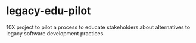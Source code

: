 # legacy-edu-pilot
10X project to pilot a process to educate stakeholders about alternatives to legacy software development practices.
